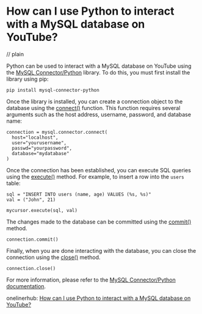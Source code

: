 # How can I use Python to interact with a MySQL database on YouTube?
// plain

Python can be used to interact with a MySQL database on YouTube using the [MySQL Connector/Python](https://dev.mysql.com/doc/connector-python/en/index.html) library. To do this, you must first install the library using pip:

```
pip install mysql-connector-python
```

Once the library is installed, you can create a connection object to the database using the [connect()](https://dev.mysql.com/doc/connector-python/en/connector-python-connectargs.html) function. This function requires several arguments such as the host address, username, password, and database name:

```
connection = mysql.connector.connect(
  host="localhost",
  user="yourusername",
  passwd="yourpassword",
  database="mydatabase"
)
```

Once the connection has been established, you can execute SQL queries using the [execute()](https://dev.mysql.com/doc/connector-python/en/connector-python-api-mysqlcursor-execute.html) method. For example, to insert a row into the `users` table:

```
sql = "INSERT INTO users (name, age) VALUES (%s, %s)"
val = ("John", 21)

mycursor.execute(sql, val)
```

The changes made to the database can be committed using the [commit()](https://dev.mysql.com/doc/connector-python/en/connector-python-api-mysqlconnection-commit.html) method.

```
connection.commit()
```

Finally, when you are done interacting with the database, you can close the connection using the [close()](https://dev.mysql.com/doc/connector-python/en/connector-python-api-mysqlconnection-close.html) method.

```
connection.close()
```

For more information, please refer to the [MySQL Connector/Python documentation](https://dev.mysql.com/doc/connector-python/en/index.html).

onelinerhub: [How can I use Python to interact with a MySQL database on YouTube?](https://onelinerhub.com/python-mysql/how-can-i-use-python-to-interact-with-a-mysql-database-on-youtube)